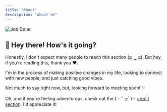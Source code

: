 ```yaml
---
title: "About"
description: "About me"
---
```


![Job Done](/imgs/job_done.png)

## 👋 Hey there! How's it going?

Honestly, I don't expect many people to reach this section (ಥ ‿ ಥ). But hey, if you're reading this, thank you ❤.

I'm in the process of making positive changes in my life, looking to connect with new people, and just catching good vibes.

Not much to say right now, but, looking forward to meeting soon! ✨

Oh, and if you're feeling adventurous, check out the (☞ ﾟヮﾟ)☞ [credit section](/notes/credits/). I'd appreciate it!
